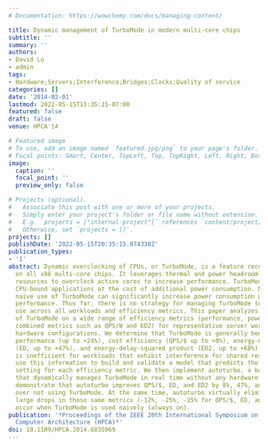 ```yaml
---
# Documentation: https://wowchemy.com/docs/managing-content/

title: Dynamic management of TurboMode in modern multi-core chips
subtitle: ''
summary: ''
authors:
- David Lo
- admin
tags:
- Hardware;Servers;Interference;Bridges;Clocks;Quality of service
categories: []
date: '2014-02-01'
lastmod: 2022-05-15T13:35:15-07:00
featured: false
draft: false
venue: HPCA'14

# Featured image
# To use, add an image named `featured.jpg/png` to your page's folder.
# Focal points: Smart, Center, TopLeft, Top, TopRight, Left, Right, BottomLeft, Bottom, BottomRight.
image:
  caption: ''
  focal_point: ''
  preview_only: false

# Projects (optional).
#   Associate this post with one or more of your projects.
#   Simply enter your project's folder or file name without extension.
#   E.g. `projects = ["internal-project"]` references `content/project/deep-learning/index.md`.
#   Otherwise, set `projects = []`.
projects: []
publishDate: '2022-05-15T20:35:15.074338Z'
publication_types:
- '1'
abstract: Dynamic overclocking of CPUs, or TurboMode, is a feature recently introduced
  on all x86 multi-core chips. It leverages thermal and power headroom from idle execution
  resources to overclock active cores to increase performance. TurboMode can accelerate
  CPU-bound applications at the cost of additional power consumption. Nevertheless,
  naive use of TurboMode can significantly increase power consumption without increasing
  performance. Thus far, there is no strategy for managing TurboMode to optimize its
  use across all workloads and efficiency metrics. This paper analyzes the impact
  of TurboMode on a wide range of efficiency metrics (performance, power, cost, and
  combined metrics such as QPS/W and ED2) for representative server workloads on various
  hardware configurations. We determine that TurboMode is generally beneficial for
  performance (up to +24%), cost efficiency (QPS/$ up to +8%), energy-delay product
  (ED, up to +47%), and energy-delay-squared product (ED2, up to +68%). However, TurboMode
  is inefficient for workloads that exhibit interference for shared resources. We
  use this information to build and validate a model that predicts the optimal TurboMode
  setting for each efficiency metric. We then implement autoturbo, a background daemon
  that dynamically manages TurboMode in real time without any hardware changes. We
  demonstrate that autoturbo improves QPS/$, ED, and ED2 by 8%, 47%, and 68% respectively
  over not using TurboMode. At the same time, autoturbo virtually eliminates all the
  large drops in those same metrics (-12%, -25%, -25% for QPS/$, ED, and ED2) that
  occur when TurboMode is used naively (always on).
publication: '*Proceedings of the IEEE 20th International Symposium on High Performance
  Computer Architecture (HPCA)*'
doi: 10.1109/HPCA.2014.6835969
---
```

